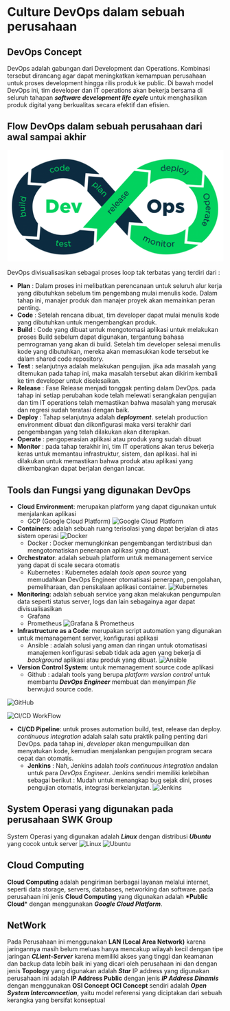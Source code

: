 # Culture DevOps dalam sebuah perusahaan

## DevOps Concept
DevOps adalah gabungan dari Development dan Operations. Kombinasi tersebut dirancang agar dapat meningkatkan kemampuan perusahaan untuk proses development hingga rilis produk ke public. Di bawah model DevOps ini, tim developer dan IT operations akan bekerja bersama di seluruh tahapan __*software development life cycle*__ untuk menghasilkan produk digital yang berkualitas secara efektif dan efisien.
## Flow DevOps dalam sebuah perusahaan dari awal sampai akhir
![Flow DevOps](https://raw.githubusercontent.com/andreybleme/andreybleme.github.io/master/assets/img/devops-principles.png)

DevOps divisualisasikan sebagai proses loop tak terbatas yang terdiri dari :
- __Plan__ : Dalam proses ini melibatkan perencanaan untuk seluruh alur kerja yang dibutuhkan sebelum tim pengembang mulai menulis kode. Dalam tahap ini, manajer produk dan manajer proyek akan memainkan peran penting.
- __Code__ : Setelah rencana dibuat, tim developer dapat mulai menulis kode yang dibutuhkan untuk mengembangkan produk.
- __Build__ : Code yang dibuat untuk mengotomasi aplikasi untuk melakukan proses Build sebelum dapat digunakan, tergantung bahasa pemrograman yang akan di build. Setelah tim developer selesai menulis kode yang dibutuhkan, mereka akan memasukkan kode tersebut ke dalam shared code repository.
- __Test__ : selanjutnya adalah melakukan pengujian. jika ada masalah yang ditemukan pada tahap ini, maka masalah tersebut akan dikirim kembali ke tim developer untuk diselesaikan.
- __Release__ : Fase Release menjadi tonggak penting dalam DevOps. pada tahap ini setiap perubahan kode telah melewati serangkaian pengujian dan tim IT operations telah memastikan bahwa masalah yang merusak dan regresi sudah teratasi dengan baik.
- __Deploy__ : Tahap selanjutnya adalah __*deployment*__. setelah production environment dibuat dan dikonfigurasi maka versi terakhir dari pengembangan yang telah dilakukan akan diterapkan.
- __Operate__ : pengoperasian aplikasi atau produk yang sudah dibuat
- __Monitor__ : pada tahap terakhir ini, tim IT operations akan terus bekerja keras untuk memantau infrastruktur, sistem, dan aplikasi. hal ini dilakukan untuk memastikan bahwa produk atau aplikasi yang dikembangkan dapat berjalan dengan lancar.
## Tools dan Fungsi yang digunakan DevOps
- __Cloud Environment__: merupakan platform yang dapat digunakan untuk menjalankan aplikasi
  -   GCP (Google Cloud Platform) 
![Google Cloud Platform](https://www.cloud-ace.sg/hs-fs/hubfs/logo_lockup_cloud_platform_icon_horizontal.png?width=600&height=155&name=logo_lockup_cloud_platform_icon_horizontal.png)
- __Containers__: adalah sebuah ruang terisolasi yang dapat berjalan di atas sistem operasi
![Docker](https://glints.com/id/lowongan/wp-content/uploads/2021/08/docker_facebook_share-300x256.png)
  - Docker : Docker memungkinkan pengembangan terdistribusi dan mengotomatiskan penerapan aplikasi yang dibuat.
- __Orchestrator__: adalah sebuah platform untuk memanagement service yang dapat di scale secara otomatis 
  - Kubernetes : Kubernetes adalah _tools open source_ yang memudahkan DevOps Engineer otomatisasi penerapan, pengolahan, pemeliharaan, dan penskalaan aplikasi container.
![Kubernetes](https://linuxhint.com/wp-content/uploads/2017/09/kubernetes-300x162.jpg)
- __Monitoring__: adalah sebuah service yang akan melakukan pengumpulan data seperti status server, logs dan lain sebagainya agar dapat divisualisasikan
  - Grafana
  - Prometheus
 ![Grafana & Prometheus](https://challengepost-s3-challengepost.netdna-ssl.com/photos/production/software_photos/001/214/134/datas/gallery.jpg)
- __Infrastructure as a Code__: merupakan script automation yang digunakan untuk memanagement server, konfigurasi aplikasi
  - Ansible : adalah solusi yang aman dan ringan untuk otomatisasi manajemen konfigurasi sebab tidak ada agen yang bekerja di _background_ aplikasi atau produk yang dibuat.
![Ansible](https://upload.wikimedia.org/wikipedia/commons/0/05/Ansible_Logo.png)
- __Version Control System__: untuk memanagement source code aplikasi
  - Github : adalah tools yang berupa _platform version control_ untuk membantu __*DevOps Engineer*__ membuat dan menyimpan _file_ berwujud source code.

![GitHub](https://logos-world.net/wp-content/uploads/2020/11/GitHub-Logo-700x394.png)

![CI/CD WorkFlow](https://opsani.com/wp-content/uploads/2020/09/CI_CD-768x432.png)
- __CI/CD Pipeline__: untuk proses automation build, test, release dan deploy. _continuous integration_ adalah salah satu praktik paling penting dari DevOps. pada tahap ini, _developer_ akan mengumpuilkan dan menyatukan kode, kemudian menjalankan pengujian program secara cepat dan otomatis.
  - __Jenkins__ : Nah, Jenkins adalah _tools continuous integration_ andalan untuk para _DevOps Engineer_. Jenkins sendiri memiliki kelebihan sebagai berikut : Mudah untuk menangkap bug sejak dini, proses pengujian otomatis, integrasi berkelanjutan.
![Jenkins](https://webapp.io/content/images/2021/03/logo-title-opengraph.png)
## System Operasi yang digunakan pada perusahaan SWK Group
System Operasi yang digunakan adalah __*Linux*__ dengan distribusi __*Ubuntu*__ yang cocok untuk server
![Linux](https://thumb.viva.co.id/media/frontend/thumbs3/2017/05/19/591e9c72b5e1b-logo-linux_665_374.jpg)
![Ubuntu](https://1.bp.blogspot.com/-TEQdcux369Q/X56zkS39UcI/AAAAAAAADUc/DZPYLZTfAVoL5gqxNWeJLPYACtvzDa4qQCLcBGAsYHQ/w400-h300/Logo%2BUbuntu.png)

## Cloud Computing
__Cloud Computing__ adalah pengiriman berbagai layanan melalui internet, seperti data storage, servers, databases, networking dan software. pada perusahaan ini jenis __Cloud Computing__ yang digunakan adalah __*Public Cloud__* dengan menggunakan __*Google Cloud Platform*__.

## NetWork
Pada Perusahaan ini menggunakan __LAN (Local Area Network)__ karena jaringannya masih belum meluas hanya mencakup wilayah kecil dengan tipe jaringan __*CLient-Server*__ karena memiliki akses yang tinggi dan keamanan dan backup data lebih baik ini yang dicari oleh perusahaan ini dan dengan jenis __Topology__ yang digunakan adalah __*Star*__ 
IP address yang digunakan perusahaan ini adalah __IP Address Public__ dengan jenis __*IP Address Dinamis*__ dengan menggunakan __OSI Concept__ 
__OCI Concept__ sendiri adalah __*Open System Interconncetion*__, yaitu model referensi yang diciptakan dari sebuah kerangka yang bersifat konseptual
